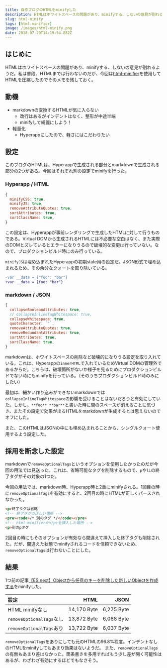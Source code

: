 ```yaml
---
title: 自作ブログのHTMLをminifyした
description: HTMLはホワイトスペースの問題があり、minifyする、しないの意見が別れるようだ。私は普段、HTMLまでは行わないのだが、今回はhtml-minifierを使用してHTMLを圧縮したのでそのメモを残しておく。
slug: html-minify
tags: [html-minifier]
image: /images/html-minify.png
date: 2018-07-29T14:19:54.882Z
---
```


## はじめに

HTMLはホワイトスペースの問題があり、minifyする、しないの意見が別れるようだ。私は普段、HTMLまでは行わないのだが、今回は[html-minifier][html-minifier]を使用してHTMLを圧縮したのでそのメモを残しておく。


## 動機

- markdownの変換するHTMLが気に入らない
  - 改行はあるがインデントはなく、整形が中途半端
  - minifyして綺麗にしよう！
- 軽量化
  - Hyperappにしたので、軽さにはこだわりたい


## 設定

このブログのHTMLは、Hyperappで生成される部分とmarkdownで生成される部分の2つがある。今回はそれぞれ別の設定でminifyを行った。

### Hyperapp / HTML

```js
{
  minifyCSS: true,
  minifyJS: true,
  removeAttributeQuotes: true,
  sortAttributes: true,
  sortClassName: true,
}
```

この設定は、Hyperappが事前レンダリングで生成したHTMLに対して行うものである。Virtual DOMから生成されるHTMLには不必要な空白はなく、また実際のDOMとズレているとエラーになりうるので破壊的な変更は行っていない。なので、プロダクションビルド時にのみ行っている。

`minifyJS`は埋め込まれたHyperappの初期state用の設定だ。JSON形式で埋め込まれるため、その余分なクォートを取り除いている。

```diff
-var __data = {"foo": "bar"}
+var __data = {foo: "bar"}
```


### markdown / JSON

```js
{
  collapseBooleanAttributes: true,
  // collapseInlineTagWhitespace: true,
  collapseWhitespace: true,
  quoteCharacter: `'`,
  removeAttributeQuotes: true,
  removeRedundantAttributes: true,
  sortAttributes: true,
  sortClassName: true,
}
```

markdownは、ホワイトスペースの削除など破壊的になりうる設定を取り入れている。これは、Hyperappの`innerHTML`で入れているためVirtual DOMの管理外であるからだ。こちらは、破壊箇所がないか様子を見るためにプロダクションビルドでない時にもminifyを行っている。（そのうちプロダクションビルド時のみにしたい）

最初は、細かい作り込みができないmarkdownでは`collapseInlineTagWhitespace`の影響を受けることはないだろうと有効にしていた。しかし、`**foo** **bar**`と書いた時に間のスペースが消えることに気づき、またその設定で効果が出るHTMLをmarkdownが生成するとは思えないのでオフにした。

また、このHTMLはJSONの中にも埋め込まれることから、シングルクォート使用するよう設定した。


## 採用を断念した設定

markdownで`removeOptionalTags`というオプションを使用したかったのだが今回の用法では見送った。これは、省略可能なタグを削除するもので、`p`や`li`の終了タグがその対象の1つだ。

今回の用法では、markdown時、Hyperapp時と2重にminifyされる。1回目の時に`removeOptionalTags`を有効にすると、2回目の時にHTMLが正しくパースされなかった。

```html
<p>終了タグは省略
<!-- 終了タグの正しい場所 -->
<pre><code>/* 別のタグ */</code></pre>
<!-- html-minifierが</p>を挿入した場所 -->
<p>別のpタグ
```

2回目の時にもそのオプションが有効なら間違えて挿入した終了タグも削除された。だが、間違えた状態でminifyされるコードを信頼できないため、`removeOptionalTags`は行わないことにした。


## 結果

1つ前の記事[【ES.next】Objectから任意のキーを削除した新しいObjectを作成する][remove-object-key]をminifyした。

| 設定                     | HTML        | JSON       |
| :---------------------- | ----------: | ---------: |
| HTML minifyなし          | 14,170 Byte | 6,275 Byte |
| `removeOptionalTags`なし | 13,872 Byte | 6,088 Byte |
| `removeOptionalTags`あり | 13,722 Byte | 6,037 Byte |

`removeOptionalTags`をありにしても元のHTMLの96.8%程度。インデントなしのHTMLをminifyしてもあまり効果はないようだ。
また、`removeOptionalTags`の有無もあまり差はなかった。箇条書きを多用すればもう少し差が開く可能性はあるが、わざわざ有効にするほどでもなさそう。

<!-- link -->
[html-minifier]: https://github.com/kangax/html-minifier
[remove-object-key]: /blog/remove-object-key/
